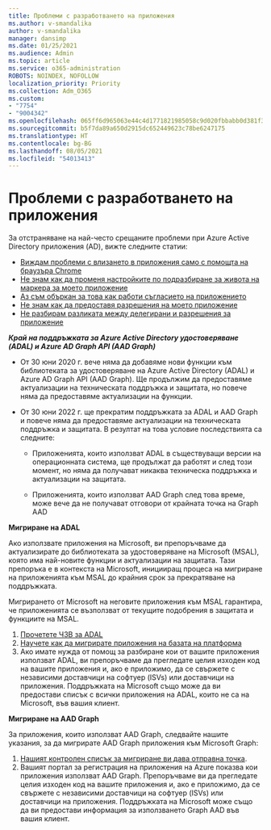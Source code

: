 ```yaml
---
title: Проблеми с разработването на приложения
ms.author: v-smandalika
author: v-smandalika
manager: dansimp
ms.date: 01/25/2021
ms.audience: Admin
ms.topic: article
ms.service: o365-administration
ROBOTS: NOINDEX, NOFOLLOW
localization_priority: Priority
ms.collection: Adm_O365
ms.custom:
- "7754"
- "9004342"
ms.openlocfilehash: 065ff6d965063e44c4d1771821985058c9d020fbbabb0d381f30b6a11132c4ee
ms.sourcegitcommit: b5f7da89a650d2915dc652449623c78be6247175
ms.translationtype: HT
ms.contentlocale: bg-BG
ms.lasthandoff: 08/05/2021
ms.locfileid: "54013413"
---
```

# <a name="issues-developing-applications"></a>Проблеми с разработването на приложения

За отстраняване на най-често срещаните проблеми при Azure Active Directory приложения (AD), вижте следните статии:

- [Виждам проблеми с влизането в приложения само с помощта на браузъра Chrome](https://docs.microsoft.com/office365/troubleshoot/miscellaneous/chrome-behavior-affects-applications) 
- [Не знам как да променя настройките по подразбиране за живота на маркера за моето приложение](https://docs.microsoft.com/azure/active-directory/develop/registration-config-change-token-lifetime-how-to) 
- [Аз съм объркан за това как работи съгласието на приложението](https://docs.microsoft.com/azure/active-directory/application-dev-consent-framework) 
- [Не знам как да предоставя разрешения на моето приложение](https://docs.microsoft.com/azure/active-directory/manage-apps/configure-user-consent) 
- [Не разбирам разликата между делегирани и разрешения за приложение](https://docs.microsoft.com/azure/active-directory/develop/delegated-and-app-perms)

***Край на поддръжката за Azure Active Directory удостоверяване (ADAL) и Azure AD Graph API (AAD Graph)***

- От 30 юни 2020 г. вече няма да добавяме нови функции към библиотеката за удостоверяване на Azure Active Directory (ADAL) и Azure AD Graph API (AAD Graph). Ще продължим да предоставяме актуализации на техническата поддръжка и защитата, но повече няма да предоставяме актуализации на функции.

- От 30 юни 2022 г. ще прекратим поддръжката за ADAL и AAD Graph и повече няма да предоставяме актуализации на техническата поддръжка и защитата. В резултат на това условие последствията са следните:

    - Приложенията, които използват ADAL в съществуващи версии на операционната система, ще продължат да работят и след този момент, но няма да получават никаква техническа поддръжка и актуализации на защитата.

    - Приложенията, които използват AAD Graph след това време, може вече да не получават отговори от крайната точка на Graph AAD

**Мигриране на ADAL**

Ако използвате приложения на Microsoft, ви препоръчваме да актуализирате до библиотеката за удостоверяване на Microsoft (MSAL), която има най-новите функции и актуализации на защитата. Тази препоръка е в контекста на Microsoft, иницииращ процеса на мигриране на приложенията към MSAL до крайния срок за прекратяване на поддръжката. 

Мигрирането от Microsoft на неговите приложения към MSAL гарантира, че приложенията се възползват от текущите подобрения в защитата и функциите на MSAL.

1. [Прочетете ЧЗВ за ADAL](https://docs.microsoft.com/azure/active-directory/develop/msal-migration#frequently-asked-questions-faq) 
2. [Научете как да мигрирате приложения на базата на платформа](https://docs.microsoft.com/azure/active-directory/develop/msal-migration#frequently-asked-questions-faq) 
3. Ако имате нужда от помощ за разбиране кои от вашите приложения използват ADAL, ви препоръчваме да прегледате целия изходен код на вашите приложения и, ако е приложимо, да се свържете с независими доставчици на софтуер (ISVs) или доставчици на приложения. Поддръжката на Microsoft също може да ви предостави списък с всички приложения на ADAL, които не са на Microsoft, във вашия клиент.

**Мигриране на AAD Graph**

За приложения, които използват AAD Graph, следвайте нашите указания, за да мигрирате AAD Graph приложения към Microsoft Graph:

1. [Нашият контролен списък за мигриране ви дава отправна точка](https://docs.microsoft.com/graph/migrate-azure-ad-graph-planning-checklist). 
2. Вашият портал за регистрация на приложения на Azure показва кои приложения използват AAD Graph. Препоръчваме ви да прегледате целия изходен код на вашите приложения и, ако е приложимо, да се свържете с независими доставчици на софтуер (ISVs) или доставчици на приложения. Поддръжката на Microsoft може също да ви предостави информация за използването Graph AAD във вашия клиент.







